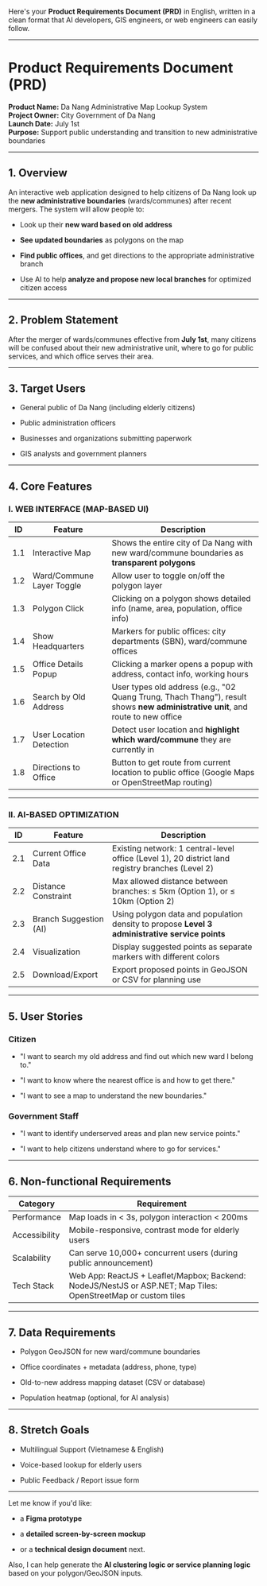 Here's your **Product Requirements Document (PRD)** in English, written in a clean format that AI developers, GIS engineers, or web engineers can easily follow.

* * * * *

**Product Requirements Document (PRD)**
=======================================

**Product Name:** Da Nang Administrative Map Lookup System\
**Project Owner:** City Government of Da Nang\
**Launch Date:** July 1st\
**Purpose:** Support public understanding and transition to new administrative boundaries

* * * * *

1\. **Overview**
----------------

An interactive web application designed to help citizens of Da Nang look up the **new administrative boundaries** (wards/communes) after recent mergers. The system will allow people to:

-   Look up their **new ward based on old address**

-   **See updated boundaries** as polygons on the map

-   **Find public offices**, and get directions to the appropriate administrative branch

-   Use AI to help **analyze and propose new local branches** for optimized citizen access

* * * * *

2\. **Problem Statement**
-------------------------

After the merger of wards/communes effective from **July 1st**, many citizens will be confused about their new administrative unit, where to go for public services, and which office serves their area.

* * * * *

3\. **Target Users**
--------------------

-   General public of Da Nang (including elderly citizens)

-   Public administration officers

-   Businesses and organizations submitting paperwork

-   GIS analysts and government planners

* * * * *

4\. **Core Features**
---------------------

### I. WEB INTERFACE (MAP-BASED UI)

| ID | Feature | Description |
| --- | --- | --- |
| 1.1 | Interactive Map | Shows the entire city of Da Nang with new ward/commune boundaries as **transparent polygons** |
| 1.2 | Ward/Commune Layer Toggle | Allow user to toggle on/off the polygon layer |
| 1.3 | Polygon Click | Clicking on a polygon shows detailed info (name, area, population, office info) |
| 1.4 | Show Headquarters | Markers for public offices: city departments (SBN), ward/commune offices |
| 1.5 | Office Details Popup | Clicking a marker opens a popup with address, contact info, working hours |
| 1.6 | Search by Old Address | User types old address (e.g., "02 Quang Trung, Thach Thang"), result shows **new administrative unit**, and route to new office |
| 1.7 | User Location Detection | Detect user location and **highlight which ward/commune** they are currently in |
| 1.8 | Directions to Office | Button to get route from current location to public office (Google Maps or OpenStreetMap routing) |

* * * * *

### II. AI-BASED OPTIMIZATION

| ID | Feature | Description |
| --- | --- | --- |
| 2.1 | Current Office Data | Existing network: 1 central-level office (Level 1), 20 district land registry branches (Level 2) |
| 2.2 | Distance Constraint | Max allowed distance between branches: ≤ 5km (Option 1), or ≤ 10km (Option 2) |
| 2.3 | Branch Suggestion (AI) | Using polygon data and population density to propose **Level 3 administrative service points** |
| 2.4 | Visualization | Display suggested points as separate markers with different colors |
| 2.5 | Download/Export | Export proposed points in GeoJSON or CSV for planning use |

* * * * *

5\. **User Stories**
--------------------

### Citizen

-   "I want to search my old address and find out which new ward I belong to."

-   "I want to know where the nearest office is and how to get there."

-   "I want to see a map to understand the new boundaries."

### Government Staff

-   "I want to identify underserved areas and plan new service points."

-   "I want to help citizens understand where to go for services."

* * * * *

6\. **Non-functional Requirements**
-----------------------------------

| Category | Requirement |
| --- | --- |
| Performance | Map loads in < 3s, polygon interaction < 200ms |
| Accessibility | Mobile-responsive, contrast mode for elderly users |
| Scalability | Can serve 10,000+ concurrent users (during public announcement) |
| Tech Stack | Web App: ReactJS + Leaflet/Mapbox; Backend: NodeJS/NestJS or ASP.NET; Map Tiles: OpenStreetMap or custom tiles |

* * * * *

7\. **Data Requirements**
-------------------------

-   Polygon GeoJSON for new ward/commune boundaries

-   Office coordinates + metadata (address, phone, type)

-   Old-to-new address mapping dataset (CSV or database)

-   Population heatmap (optional, for AI analysis)

* * * * *

8\. **Stretch Goals**
---------------------

-   Multilingual Support (Vietnamese & English)

-   Voice-based lookup for elderly users

-   Public Feedback / Report issue form

* * * * *

Let me know if you'd like:

-   a **Figma prototype**

-   a **detailed screen-by-screen mockup**

-   or a **technical design document** next.

Also, I can help generate the **AI clustering logic or service planning logic** based on your polygon/GeoJSON inputs.
